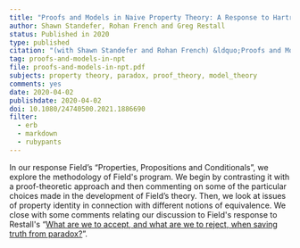```yaml
---
title: "Proofs and Models in Naive Property Theory: A Response to Hartry Field's “Properties, Propositions and Conditionals”"
author: Shawn Standefer, Rohan French and Greg Restall
status: Published in 2020
type: published
citation: "(with Shawn Standefer and Rohan French) &ldquo;Proofs and Models in Naive Property Theory: A Response to Hartry Field's &ldquo;Properties, Propositions and Conditionals&rdquo;,&rdquo; <em>Australasian Philosophical Review</em>, 4:2 (2020) 162&ndash;177."
tag: proofs-and-models-in-npt
file: proofs-and-models-in-npt.pdf
subjects: property theory, paradox, proof_theory, model_theory 
comments: yes
date: 2020-04-02
publishdate: 2020-04-02
doi: 10.1080/24740500.2021.1886690
filter:
  - erb
  - markdown
  - rubypants
---
```

In our response Field’s &ldquo;Properties, Propositions and Conditionals&rdquo;, we explore the methodology of Field's program. We begin by contrasting it with a proof-theoretic approach and then commenting on some of the particular choices made in the development of Field’s theory. Then, we look at issues of property identity in connection with different notions of equivalence. We close with some comments relating our discussion to Field's response to Restall's “[What are we to accept, and what are we to reject, when saving truth from paradox?](https://consequently.org/writing/stp/)”.